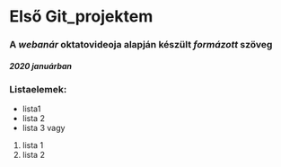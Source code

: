 # Első Git_projektem

### A *webanár* oktatovideoja  alapján készült _formázott_ szöveg
##### 2020 januárban

### Listaelemek:
- lista1
- lista 2
- lista 3
          vagy
          
 1. lista 1
 2. lista 2

